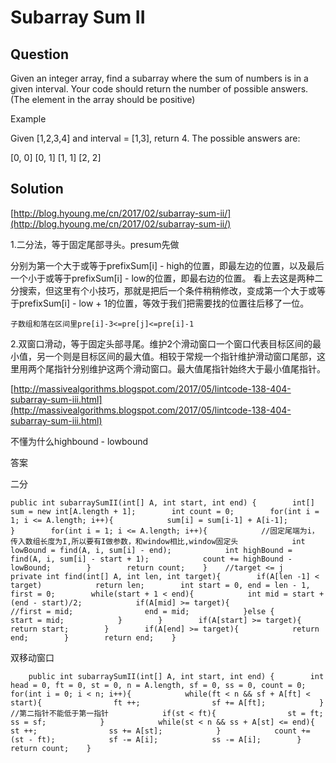 # Subarray Sum II

## Question <a id="question"></a>

Given an integer array, find a subarray where the sum of numbers is in a given interval. Your code should return the number of possible answers. \(The element in the array should be positive\)

Example

Given \[1,2,3,4\] and interval = \[1,3\], return 4. The possible answers are:

\[0, 0\] \[0, 1\] \[1, 1\] \[2, 2\]

## Solution <a id="solution"></a>

[http://blog.hyoung.me/cn/2017/02/subarray-sum-ii/](http://blog.hyoung.me/cn/2017/02/subarray-sum-ii/)

1.二分法，等于固定尾部寻头。presum先做

分别为第一个大于或等于prefixSum\[i\] - high的位置，即最左边的位置，以及最后一个小于或等于prefixSum\[i\] - low的位置，即最右边的位置。 看上去这是两种二分搜索，但这里有个小技巧，那就是把后一个条件稍稍修改，变成第一个大于或等于prefixSum\[i\] - low + 1的位置，等效于我们把需要找的位置往后移了一位。

```text
子数组和落在区间里pre[i]-3<=pre[j]<=pre[i]-1
```

2.双窗口滑动，等于固定头部寻尾。维护2个滑动窗口一个窗口代表目标区间的最小值，另一个则是目标区间的最大值。相较于常规一个指针维护滑动窗口尾部，这里用两个尾指针分别维护这两个滑动窗口。最大值尾指针始终大于最小值尾指针。

[http://massivealgorithms.blogspot.com/2017/05/lintcode-138-404-subarray-sum-iii.html](http://massivealgorithms.blogspot.com/2017/05/lintcode-138-404-subarray-sum-iii.html)

不懂为什么highbound - lowbound

答案

二分

```text
public int subarraySumII(int[] A, int start, int end) {        int[] sum = new int[A.length + 1];        int count = 0;        for(int i = 1; i <= A.length; i++){            sum[i] = sum[i-1] + A[i-1];        }        for(int i = 1; i <= A.length; i++){            //固定尾端为i，传入数组长度为I,所以要有I做参数，和window相比,window固定头            int lowBound = find(A, i, sum[i] - end);            int highBound = find(A, i, sum[i] - start + 1);            count += highBound - lowBound;        }        return count;    }    //target <= j    private int find(int[] A, int len, int target){        if(A[len -1] < target)            return len;        int start = 0, end = len - 1, first = 0;        while(start + 1 < end){            int mid = start + (end - start)/2;            if(A[mid] >= target){                //first = mid;                end = mid;            }else {                start = mid;            }        }        if(A[start] >= target){            return start;        }        if(A[end] >= target){            return end;        }        return end;    }
```

双移动窗口

```text
    public int subarraySumII(int[] A, int start, int end) {        int head = 0, ft = 0, st = 0, n = A.length, sf = 0, ss = 0, count = 0;        for(int i = 0; i < n; i++){            while(ft < n && sf + A[ft] < start){                ft ++;                sf += A[ft];            }            //第二指针不能低于第一指针            if(st < ft){                st = ft;                ss = sf;            }            while(st < n && ss + A[st] <= end){                st ++;                ss += A[st];            }            count += (st - ft);            sf -= A[i];            ss -= A[i];        }        return count;    }
```

